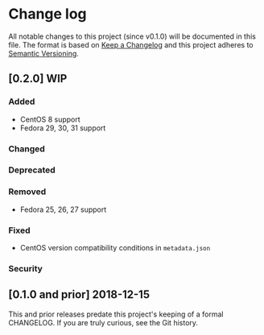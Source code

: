 <!--
This file is part of the doubledog-kmod Puppet module.
Copyright 2018-2020 John Florian
SPDX-License-Identifier: GPL-3.0-or-later

Template

## [VERSION] WIP
### Added
### Changed
### Deprecated
### Removed
### Fixed
### Security

-->

# Change log

All notable changes to this project (since v0.1.0) will be documented in this file.  The format is based on [Keep a Changelog](http://keepachangelog.com/en/1.0.0/) and this project adheres to [Semantic Versioning](http://semver.org).

## [0.2.0] WIP
### Added
- CentOS 8 support
- Fedora 29, 30, 31 support
### Changed
### Deprecated
### Removed
- Fedora 25, 26, 27 support
### Fixed
- CentOS version compatibility conditions in `metadata.json`
### Security

## [0.1.0 and prior] 2018-12-15

This and prior releases predate this project's keeping of a formal CHANGELOG.  If you are truly curious, see the Git history.
